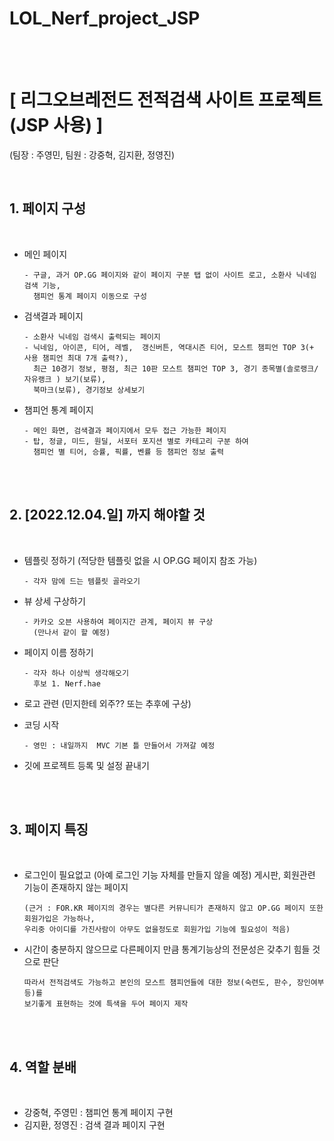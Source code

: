 # LOL_Nerf_project_JSP

<br>
<br>


<h1><b>[ 리그오브레전드 전적검색 사이트 프로젝트 (JSP 사용) ]</b></h1>

(팀장 : 주영민, 팀원 : 강중혁, 김지환, 정영진)

<br>

<h2><b>1. 페이지 구성 </b></h2>
<br>

  - 메인 페이지
   
        - 구글, 과거 OP.GG 페이지와 같이 페이지 구분 탭 없이 사이트 로고, 소환사 닉네임 검색 기능,
          챔피언 통계 페이지 이동으로 구성  

  - 검색결과  페이지
  
        - 소환사 닉네임 검색시 출력되는 페이지
        - 닉네임, 아이콘, 티어, 레벨,  갱신버튼, 역대시즌 티어, 모스트 챔피언 TOP 3(+ 사용 챔피언 최대 7개 출력?),
          최근 10경기 정보, 평점, 최근 10판 모스트 챔피언 TOP 3, 경기 종목별(솔로랭크/자유랭크 ) 보기(보류), 
          북마크(보류), 경기정보 상세보기

  - 챔피언 통계 페이지
  
        - 메인 화면, 검색결과 페이지에서 모두 접근 가능한 페이지
        - 탑, 정글, 미드, 원딜, 서포터 포지션 별로 카테고리 구분 하여 
          챔피언 별 티어, 승률, 픽률, 벤률 등 챔피언 정보 출력

<br>
<br>

<h2><b>2. [2022.12.04.일] 까지 해야할 것 </b></h2>
<br>

  - 템플릿 정하기 (적당한 템플릿 없을 시 OP.GG 페이지 참조 가능)
    
        - 각자 맘에 드는 템플릿 골라오기

  - 뷰 상세 구상하기
    
        - 카카오 오븐 사용하여 페이지간 관계, 페이지 뷰 구상
          (만나서 같이 할 예정)

  - 페이지 이름 정하기
    
        - 각자 하나 이상씩 생각해오기
          후보 1. Nerf.hae

  - 로고 관련 (민지한테 외주?? 또는 추후에 구상)

  - 코딩 시작
    
        - 영민 : 내일까지  MVC 기본 틀 만들어서 가져갈 예정

  - 깃에 프로젝트 등록 및 설정 끝내기

<br>
<br>

<h2><b>3. 페이지 특징 </b></h2>
<br>

  - 로그인이 필요없고 (아예 로그인 기능 자체를 만들지 않을 예정)
         게시판, 회원관련 기능이 존재하지 않는 페이지
     
        (근거 : FOR.KR 페이지의 경우는 별다른 커뮤니티가 존재하지 않고 OP.GG 페이지 또한 회원가입은 가능하나,
        우리중 아이디를 가진사람이 아무도 없을정도로 회원가입 기능에 필요성이 적음)

  - 시간이 충분하지 않으므로 다른페이지 만큼 통계기능상의 전문성은 갖추기 힘들 것으로 판단
    
        따라서 전적검색도 가능하고 본인의 모스트 챔피언들에 대한 정보(숙련도, 판수, 장인여부 등)를
        보기좋게 표현하는 것에 특색을 두어 페이지 제작

<br>
<br>

<h2><b>4. 역할 분배 </b></h2>
<br>

  -  강중혁, 주영민 : 챔피언 통계 페이지 구현
  -  김지환, 정영진 : 검색 결과 페이지 구현

